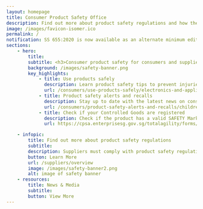 ```yaml
---
layout: homepage
title: Consumer Product Safety Office
description: Find out more about product safety regulations and how the Consumer Product Safety Office safeguards consumers
image: /images/favicon-isomer.ico
permalink: /
notification: SS 655:2020 is now available as an alternate minimum edition for registration and renewal of Fans under the CPSR. To learn more, click <a href= "/news-and-media/circulars/"> here</a>.
sections:
    - hero:
        title: 
        subtitle: <h3>Consumer product safety for consumers and suppliers<h3>
        background: /images/safety-banner.png
        key_highlights:
            - title: Use products safely
              description: Learn product safety tips to prevent injuries to you and your family
              url: /consumers/use-products-safely/electronics-and-appliance-safety
            - title: Product safety alerts and recalls
              description: Stay up to date with the latest news on consumer product safety in Singapore
              url: /consumers/product-safety-alerts-and-recalls/children-apparel
            - title: Check if your Controlled Goods are registered
              description: Check if the product has a valid SAFETY Mark
              url: https://cpsa.enterprisesg.gov.sg/totalagility/forms/cpssite/PUBSearchCOC.form

    - infopic:
        title: Find out more about product safety regulations
        subtitle: 
        description: Suppliers must comply with product safety regulations to ensure your products do not pose safety risks to consumers.
        button: Learn More
        url: /suppliers/overview
        image: /images/safety-banner2.png
        alt: image of safety banner
    - resources:
        title: News & Media
        subtitle:
        button: View More
---
```

